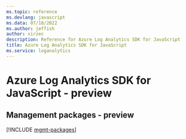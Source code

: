```yaml
---
ms.topic: reference
ms.devlang: javascript
ms.data: 07/18/2022
ms.author: jeffish
author: xirzec
description: Reference for Azure Log Analytics SDK for JavaScript
title: Azure Log Analytics SDK for JavaScript
ms.service: loganalytics
---
```

# Azure Log Analytics SDK for JavaScript - preview

## Management packages - preview
[!INCLUDE [mgmt-packages](log-analytics-mgmt-index.md)]
